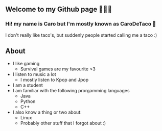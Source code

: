 ## Welcome to my Github page 🤠🤠🤠
### Hi! my name is Caro but I'm mostly known as CaroDeTaco 🌮
I don't really like taco's, but suddenly people started calling me a taco :)
<br/>

## About
* I like gaming
  * Survival games are my favourite <3
* I listen to music a lot 
  * I mostly listen to Kpop and Jpop
* I am a student
* I am familiar with the following prorgamming languages
  * Java
  * Python
  * C++
* I also know a thing or two about:
  * Linux
  * Probably other stuff that I forgot about :)
  

